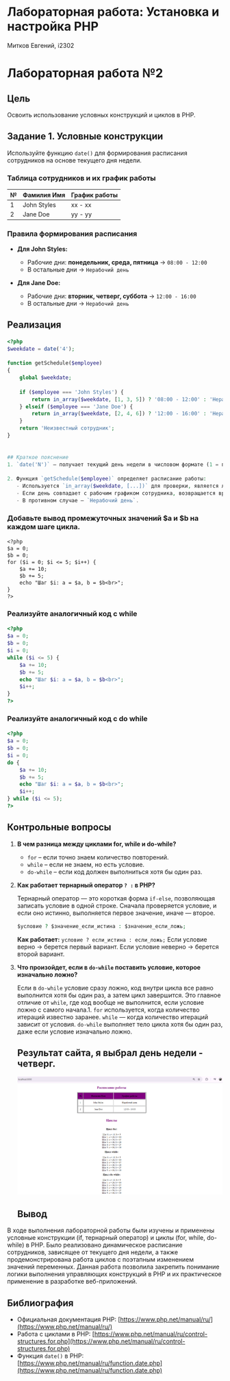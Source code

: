 #  Лабораторная работа: Установка и настройка PHP  
 Митков Евгений,
 i2302

# Лабораторная работа №2

## Цель
Освоить использование условных конструкций и циклов в PHP.

## Задание 1. Условные конструкции
Используйте функцию `date()` для формирования расписания сотрудников на основе текущего дня недели.

### Таблица сотрудников и их график работы

| №   | Фамилия Имя | График работы |
| --- | ----------- | ------------- |
| 1   | John Styles | xx - xx       |
| 2   | Jane Doe    | yy - yy       |

### Правила формирования расписания

- **Для John Styles:**  
  - Рабочие дни: **понедельник, среда, пятница** → `08:00 - 12:00`
  - В остальные дни → `Нерабочий день`

- **Для Jane Doe:**  
  - Рабочие дни: **вторник, четверг, суббота** → `12:00 - 16:00`
  - В остальные дни → `Нерабочий день`

## Реализация

```php
<?php
$weekdate = date('4');

function getSchedule($employee)
{
    global $weekdate;

    if ($employee === 'John Styles') {
        return in_array($weekdate, [1, 3, 5]) ? '08:00 - 12:00' : 'Нерабочий день';
    } elseif ($employee === 'Jane Doe') {
        return in_array($weekdate, [2, 4, 6]) ? '12:00 - 16:00' : 'Нерабочий день';
    }
    return 'Неизвестный сотрудник';
}


## Краткое пояснение
1. `date('N')` — получает текущий день недели в числовом формате (1 = понедельник, 7 = воскресенье).

2. Функция `getSchedule($employee)` определяет расписание работы:
   - Используется `in_array($weekdate, [...])` для проверки, является ли день рабочим.
   - Если день совпадает с рабочим графиком сотрудника, возвращается время работы.
   - В противном случае — `Нерабочий день`.
```
### Добавьте вывод промежуточных значений $a и $b на каждом шаге цикла.
```
<?php
$a = 0;
$b = 0;
for ($i = 0; $i <= 5; $i++) {
    $a += 10;
    $b += 5;
    echo "Шаг $i: a = $a, b = $b<br>";
}
?>
```
### Реализуйте аналогичный код с while
```php
<?php
$a = 0;
$b = 0;
$i = 0;
while ($i <= 5) {
    $a += 10;
    $b += 5;
    echo "Шаг $i: a = $a, b = $b<br>";
    $i++;
}
?>
```
### Реализуйте аналогичный код с do while
```php
<?php
$a = 0;
$b = 0;
$i = 0;
do {
    $a += 10;
    $b += 5;
    echo "Шаг $i: a = $a, b = $b<br>";
    $i++;
} while ($i <= 5);
?>
```


## Контрольные вопросы
1. **В чем разница между циклами for, while и do-while?**
   
   - `for` – если точно знаем количество повторений.
   - `while` – если не знаем, но есть условие.
   - `do-while` – если код должен выполниться хотя бы один раз.

2. **Как работает тернарный оператор `? :` в PHP?**
   
   Тернарный оператор — это короткая форма `if-else`, позволяющая записать условие в одной строке. Сначала проверяется условие, и если оно истинно, выполняется первое значение, иначе — второе.
   ```php
   $условие ? $значение_если_истина : $значение_если_ложь;
   ```
   **Как работает:** `условие ? если_истина : если_ложь;` Если условие верно → берется первый вариант. Если условие неверно → берется второй вариант.

3. **Что произойдет, если в `do-while` поставить условие, которое изначально ложно?**
   
   Если в `do-while` условие сразу ложно, код внутри цикла все равно выполнится хотя бы один раз, а затем цикл завершится. Это главное отличие от `while`, где код вообще не выполнится, если условие ложно с самого начала.1. `for` используется, когда количество итераций известно заранее. `while` — когда количество итераций зависит от условия. `do-while` выполняет тело цикла хотя бы один раз, даже если условие изначально ложно.

   ## Результат сайта, я выбрал день недели - четверг.
   ![alt text](image-1.png)

   ## Вывод

В ходе выполнения лабораторной работы были изучены и применены условные конструкции (if, тернарный оператор) и циклы (for, while, do-while) в PHP. Было реализовано динамическое расписание сотрудников, зависящее от текущего дня недели, а также продемонстрирована работа циклов с поэтапным изменением значений переменных. Данная работа позволила закрепить понимание логики выполнения управляющих конструкций в PHP и их практическое применение в разработке веб-приложений.

## Библиография

- Официальная документация PHP: [https://www.php.net/manual/ru/](https://www.php.net/manual/ru/)
- Работа с циклами в PHP: [https://www.php.net/manual/ru/control-structures.for.php](https://www.php.net/manual/ru/control-structures.for.php)
- Функция `date()` в PHP: [https://www.php.net/manual/ru/function.date.php](https://www.php.net/manual/ru/function.date.php)
